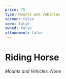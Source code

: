```yaml
---
price: 75
type: Mounts and Vehicles
vermun: false
seen: false
owned: false
attunement: false
---
```

# Riding Horse

*Mounts and Vehicles, None*